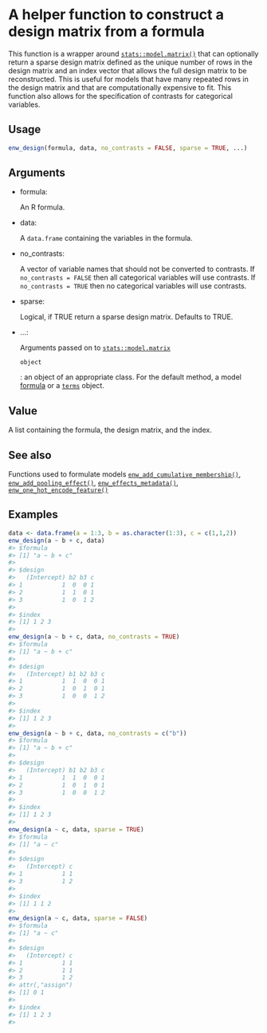 # A helper function to construct a design matrix from a formula

This function is a wrapper around
[`stats::model.matrix()`](https://rdrr.io/r/stats/model.matrix.html)
that can optionally return a sparse design matrix defined as the unique
number of rows in the design matrix and an index vector that allows the
full design matrix to be reconstructed. This is useful for models that
have many repeated rows in the design matrix and that are
computationally expensive to fit. This function also allows for the
specification of contrasts for categorical variables.

## Usage

``` r
enw_design(formula, data, no_contrasts = FALSE, sparse = TRUE, ...)
```

## Arguments

- formula:

  An R formula.

- data:

  A `data.frame` containing the variables in the formula.

- no_contrasts:

  A vector of variable names that should not be converted to contrasts.
  If `no_contrasts = FALSE` then all categorical variables will use
  contrasts. If `no_contrasts = TRUE` then no categorical variables will
  use contrasts.

- sparse:

  Logical, if TRUE return a sparse design matrix. Defaults to TRUE.

- ...:

  Arguments passed on to
  [`stats::model.matrix`](https://rdrr.io/r/stats/model.matrix.html)

  `object`

  :   an object of an appropriate class. For the default method, a model
      [formula](https://rdrr.io/r/stats/formula.html) or a
      [`terms`](https://rdrr.io/r/stats/terms.html) object.

## Value

A list containing the formula, the design matrix, and the index.

## See also

Functions used to formulate models
[`enw_add_cumulative_membership()`](https://package.epinowcast.org/dev/reference/enw_add_cumulative_membership.md),
[`enw_add_pooling_effect()`](https://package.epinowcast.org/dev/reference/enw_add_pooling_effect.md),
[`enw_effects_metadata()`](https://package.epinowcast.org/dev/reference/enw_effects_metadata.md),
[`enw_one_hot_encode_feature()`](https://package.epinowcast.org/dev/reference/enw_one_hot_encode_feature.md)

## Examples

``` r
data <- data.frame(a = 1:3, b = as.character(1:3), c = c(1,1,2))
enw_design(a ~ b + c, data)
#> $formula
#> [1] "a ~ b + c"
#> 
#> $design
#>   (Intercept) b2 b3 c
#> 1           1  0  0 1
#> 2           1  1  0 1
#> 3           1  0  1 2
#> 
#> $index
#> [1] 1 2 3
#> 
enw_design(a ~ b + c, data, no_contrasts = TRUE)
#> $formula
#> [1] "a ~ b + c"
#> 
#> $design
#>   (Intercept) b1 b2 b3 c
#> 1           1  1  0  0 1
#> 2           1  0  1  0 1
#> 3           1  0  0  1 2
#> 
#> $index
#> [1] 1 2 3
#> 
enw_design(a ~ b + c, data, no_contrasts = c("b"))
#> $formula
#> [1] "a ~ b + c"
#> 
#> $design
#>   (Intercept) b1 b2 b3 c
#> 1           1  1  0  0 1
#> 2           1  0  1  0 1
#> 3           1  0  0  1 2
#> 
#> $index
#> [1] 1 2 3
#> 
enw_design(a ~ c, data, sparse = TRUE)
#> $formula
#> [1] "a ~ c"
#> 
#> $design
#>   (Intercept) c
#> 1           1 1
#> 3           1 2
#> 
#> $index
#> [1] 1 1 2
#> 
enw_design(a ~ c, data, sparse = FALSE)
#> $formula
#> [1] "a ~ c"
#> 
#> $design
#>   (Intercept) c
#> 1           1 1
#> 2           1 1
#> 3           1 2
#> attr(,"assign")
#> [1] 0 1
#> 
#> $index
#> [1] 1 2 3
#> 
```
